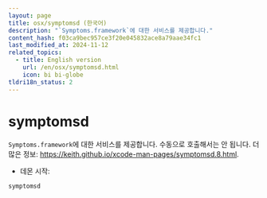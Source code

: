 ```yaml
---
layout: page
title: osx/symptomsd (한국어)
description: "`Symptoms.framework`에 대한 서비스를 제공합니다."
content_hash: f03ca9bec957ce3f20e045832ace8a79aae34fc1
last_modified_at: 2024-11-12
related_topics:
  - title: English version
    url: /en/osx/symptomsd.html
    icon: bi bi-globe
tldri18n_status: 2
---
```

# symptomsd

`Symptoms.framework`에 대한 서비스를 제공합니다.
수동으로 호출해서는 안 됩니다.
더 많은 정보: <https://keith.github.io/xcode-man-pages/symptomsd.8.html>.

- 데몬 시작:

`symptomsd`
